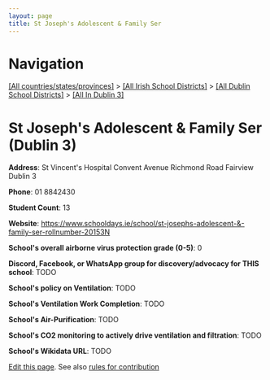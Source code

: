 ```yaml
---
layout: page
title: St Joseph's Adolescent & Family Ser
---
```

# Navigation

[[All countries/states/provinces]](../../../..) > [[All Irish School Districts]](../../..) > [[All Dublin School Districts]](../..) > [[All In Dublin 3]](..)

# St Joseph's Adolescent & Family Ser (Dublin 3)

**Address**: St Vincent's Hospital Convent Avenue Richmond Road Fairview Dublin 3

**Phone**: 01 8842430

**Student Count**: 13

**Website**: <https://www.schooldays.ie/school/st-josephs-adolescent-&-family-ser-rollnumber-20153N>

**School's overall airborne virus protection grade (0-5)**: 0

**Discord, Facebook, or WhatsApp group for discovery/advocacy for THIS school**: TODO

**School's policy on Ventilation**: TODO

**School's Ventilation Work Completion**: TODO

**School's Air-Purification**: TODO

**School's CO2 monitoring to actively drive ventilation and filtration**: TODO

**School's Wikidata URL**: TODO


[Edit this page](https://github.com/ventilate-schools/Ireland/edit/main/./Dublin_3/St_Joseph's_Adolescent_&_Family_Ser.md). See also [rules for contribution](../../../contribution-rules/)